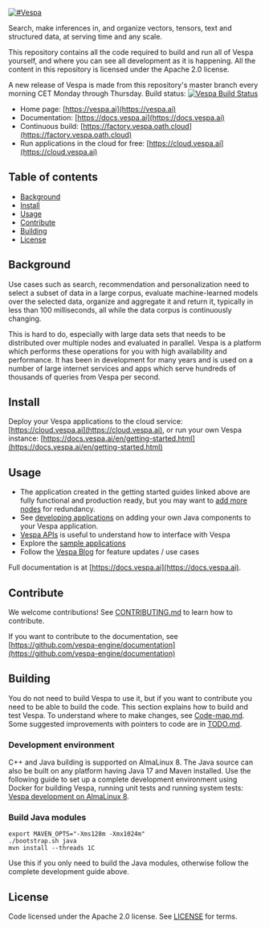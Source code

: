 <!-- Copyright Vespa.ai. Licensed under the terms of the Apache 2.0 license. See LICENSE in the project root. -->

[![#Vespa](https://vespa.ai/assets/vespa-logo-color.png)](https://vespa.ai)

Search, make inferences in, and organize vectors, tensors, text and structured data, at serving time and any scale.

This repository contains all the code required to build and run all of Vespa yourself,
and where you can see all development as it is happening.
All the content in this repository is licensed under the Apache 2.0 license.

A new release of Vespa is made from this repository's master branch every morning CET Monday through Thursday.
Build status: [![Vespa Build Status](https://api.screwdriver.cd/v4/pipelines/6386/build-vespa/badge)](https://cd.screwdriver.cd/pipelines/6386)

- Home page: [https://vespa.ai](https://vespa.ai)
- Documentation: [https://docs.vespa.ai](https://docs.vespa.ai)
- Continuous build: [https://factory.vespa.oath.cloud](https://factory.vespa.oath.cloud)
- Run applications in the cloud for free: [https://cloud.vespa.ai](https://cloud.vespa.ai)

## Table of contents

- [Background](#background)
- [Install](#install)
- [Usage](#usage)
- [Contribute](#contribute)
- [Building](#building)
- [License](#license)

## Background

Use cases such as search, recommendation and personalization need to select a subset of data in a large corpus,
evaluate machine-learned models over the selected data, organize and aggregate it and return it, typically in less
than 100 milliseconds, all while the data corpus is continuously changing.

This is hard to do, especially with large data sets that needs to be distributed over multiple nodes and evaluated in
parallel. Vespa is a platform which performs these operations for you with high availability and performance.
It has been in development for many years and is used on a number of large internet services and apps which serve
hundreds of thousands of queries from Vespa per second.

## Install

Deploy your Vespa applications to the cloud service: [https://cloud.vespa.ai](https://cloud.vespa.ai),
or run your own Vespa instance: [https://docs.vespa.ai/en/getting-started.html](https://docs.vespa.ai/en/getting-started.html)

## Usage

- The application created in the getting started guides linked above are fully functional and production ready, but you may want to [add more nodes](https://docs.vespa.ai/en/multinode-systems.html) for redundancy.
- See [developing applications](https://docs.vespa.ai/en/developer-guide.html) on adding your own Java components to your Vespa application.
- [Vespa APIs](https://docs.vespa.ai/en/api.html) is useful to understand how to interface with Vespa
- Explore the [sample applications](https://github.com/vespa-engine/sample-apps/tree/master)
- Follow the [Vespa Blog](https://blog.vespa.ai/) for feature updates / use cases

Full documentation is at [https://docs.vespa.ai](https://docs.vespa.ai).

## Contribute

We welcome contributions! See [CONTRIBUTING.md](CONTRIBUTING.md) to learn how to contribute.

If you want to contribute to the documentation, see
[https://github.com/vespa-engine/documentation](https://github.com/vespa-engine/documentation)

## Building

You do not need to build Vespa to use it, but if you want to contribute you need to be able to build the code.
This section explains how to build and test Vespa. To understand where to make changes, see [Code-map.md](Code-map.md).
Some suggested improvements with pointers to code are in [TODO.md](TODO.md).

### Development environment

C++ and Java building is supported on AlmaLinux 8.
The Java source can also be built on any platform having Java 17 and Maven installed.
Use the following guide to set up a complete development environment using Docker
for building Vespa, running unit tests and running system tests:
[Vespa development on AlmaLinux 8](https://github.com/vespa-engine/docker-image-dev#vespa-development-on-almalinux-8).

### Build Java modules

    export MAVEN_OPTS="-Xms128m -Xmx1024m"
    ./bootstrap.sh java
    mvn install --threads 1C

Use this if you only need to build the Java modules, otherwise follow the complete development guide above.

## License

Code licensed under the Apache 2.0 license. See [LICENSE](LICENSE) for terms.
